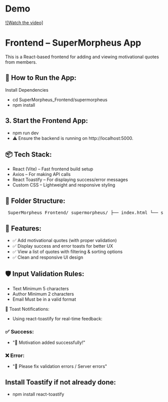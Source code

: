 # Demo

[![Watch the video]](https://drive.google.com/file/d/1btZJ3LJeiVIu3bcw4nnPGEGjDJ86pAB-/view?usp=drive_link)

# Frontend – SuperMorpheus App

This is a React-based frontend for adding and viewing motivational quotes from members.

## 🚀 How to Run the App:

Install Dependencies

- cd SuperMorpheus_Frontend/supermorpheus
- npm install

## 3. Start the Frontend App:

- npm run dev
- ⚠️ Ensure the backend is running on http://localhost:5000.

## 📦 Tech Stack:

- React (Vite) – Fast frontend build setup
- Axios – For making API calls
- React Toastify – For displaying success/error messages
- Custom CSS – Lightweight and responsive styling

## 📁 Folder Structure:

<pre> SuperMorpheus_Frontend/ supermorpheus/ ├── index.html └── src/ ├── App.jsx ├── main.jsx ├── components/ │ ├── AddMemberForm.jsx │ ├── MemberCard.jsx │ └── FilterSortBar.jsx └── styles/ ├── AddMemberForm.css ├── FilterSortBar.css └── MemberCard.css </pre>

## 🧪 Features:

- ✅ Add motivational quotes (with proper validation)
- ✅ Display success and error toasts for better UX
- ✅ View a list of quotes with filtering & sorting options
- ✅ Clean and responsive UI design

## 🛡️ Input Validation Rules:

- Text Minimum 5 characters
- Author Minimum 2 characters
- Email Must be in a valid format

🔔 Toast Notifications:

- Using react-toastify for real-time feedback:

### ✅ Success:

- "🎉 Motivation added successfully!"

### ❌ Error:

- "🚫 Please fix validation errors / Server errors"

## Install Toastify if not already done:

- npm install react-toastify
